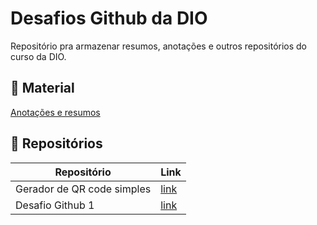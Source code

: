 # Desafios Github da DIO

Repositório pra armazenar resumos, anotações e outros repositórios do curso da DIO.


## 📖 Material
[Anotações e resumos](https://docs.google.com/document/d/1_ybRMBhTRdwrC2OKxzSenWvzH_IKy2qx0i59WXyq_hI/edit?usp=sharing)


## 💾 Repositórios

|Repositório|Link|
|-|-|
|Gerador de QR code simples|[link](https://kamurskol.github.io/Teste_api_Gerador-de-QR-CODE/)|
|Desafio Github 1|[link](https://github.com/Kamurskol/DIO-desafio-github1)
 
